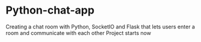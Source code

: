 # Python-chat-app
Creating a chat room with Python, SocketIO and Flask that lets users enter a room and communicate with each other
Project starts now